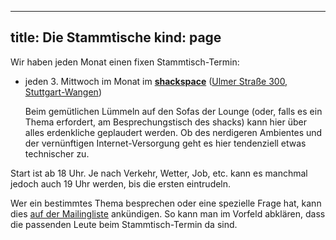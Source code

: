-----
title: Die Stammtische
kind: page
-----

Wir haben jeden Monat einen fixen Stammtisch-Termin:

- jeden 3. Mittwoch im Monat im [**shackspace**](https://www.shackspace.de/)
([Ulmer Straße 300, Stuttgart-Wangen](https://www.openstreetmap.org/node/4783121021))

    Beim gemütlichen Lümmeln auf den Sofas der Lounge (oder, falls es ein
Thema erfordert, am Besprechungstisch des shacks) kann hier über alles
erdenkliche geplaudert werden. Ob des nerdigeren Ambientes und der
vernünftigen Internet-Versorgung geht es hier tendenziell etwas
technischer zu.

Start ist ab 18 Uhr. Je nach Verkehr, Wetter, Job, etc.
kann es manchmal jedoch auch 19 Uhr werden, bis die ersten eintrudeln.

Wer ein bestimmtes Thema besprechen oder eine spezielle Frage hat, kann
dies [auf der Mailingliste](/about/contact/) ankündigen. So kann man im
Vorfeld abklären, dass die passenden Leute beim Stammtisch-Termin da sind.

